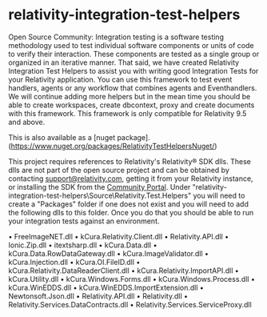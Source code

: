 ﻿# relativity-integration-test-helpers
Open Source Community: Integration testing is a software testing methodology used to test individual software components or units of code to verify their interaction. These components are tested as a single group or organized in an iterative manner. That said, we have created Relativity Integration Test Helpers to assist you with writing good Integration Tests for your Relativity application. You can use this framework to test event handlers, agents or any workflow that combines agents and Eventhandlers. We will continue adding more helpers but in the mean time you should be able to create workspaces, create dbcontext, proxy and create documents with this framework.
 This framework is only compatible for Relativity 9.5 and above.
 
This is also available as a [nuget package].(https://www.nuget.org/packages/RelativityTestHelpersNuget/)
 
This project requires references to Relativity's Relativity® SDK dlls. These dlls are not part of the open source project and can be obtained by contacting support@relativity.com, getting it from your Relativity instance, or installing the SDK from the [Community Portal](https://community.relativity.com/s/files).
Under "relativity-integration-test-helpers\Source\Relativity.Test.Helpers\" you will need to create a "Packages" folder if one does not exist and you will need to add the following dlls to this folder. Once you do that you should be able to run your integration tests against an environment.

• FreeImageNET.dll
• kCura.Relativity.Client.dll
• Relativity.API.dll
• Ionic.Zip.dll
• itextsharp.dll
• kCura.Data.dll
• kCura.Data.RowDataGateway.dll
• kCura.ImageValidator.dll
• kCura.Injection.dll
• kCura.OI.FileID.dll
• kCura.Relativity.DataReaderClient.dll
• kCura.Relativity.ImportAPI.dll
• kCura.Utility.dll
• kCura.Windows.Forms.dll
• kCura.Windows.Process.dll
• kCura.WinEDDS.dll
• kCura.WinEDDS.ImportExtension.dll
• Newtonsoft.Json.dll
• Relativity.API.dll
• Relativity.dll
• Relativity.Services.DataContracts.dll
• Relativity.Services.ServiceProxy.dll


